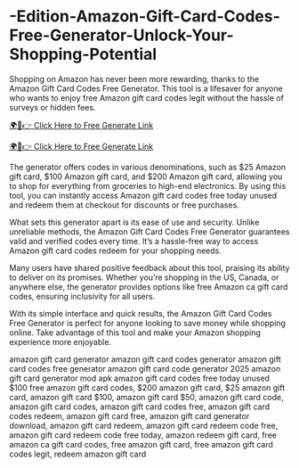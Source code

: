 # -Edition-Amazon-Gift-Card-Codes-Free-Generator-Unlock-Your-Shopping-Potential

Shopping on Amazon has never been more rewarding, thanks to the Amazon Gift Card Codes Free Generator. This tool is a lifesaver for anyone who wants to enjoy free Amazon gift card codes legit without the hassle of surveys or hidden fees.

[🌍📱👉 Click Here to Free Generate Link](https://giftcard.eliteoffer.xyz/a/)

[🌍📱👉 Click Here to Free Generate Link](https://giftcard.eliteoffer.xyz/a/)


The generator offers codes in various denominations, such as $25 Amazon gift card, $100 Amazon gift card, and $200 Amazon gift card, allowing you to shop for everything from groceries to high-end electronics. By using this tool, you can instantly access Amazon gift card codes free today unused and redeem them at checkout for discounts or free purchases.

What sets this generator apart is its ease of use and security. Unlike unreliable methods, the Amazon Gift Card Codes Free Generator guarantees valid and verified codes every time. It’s a hassle-free way to access Amazon gift card codes redeem for your shopping needs.

Many users have shared positive feedback about this tool, praising its ability to deliver on its promises. Whether you’re shopping in the US, Canada, or anywhere else, the generator provides options like free Amazon ca gift card codes, ensuring inclusivity for all users.

With its simple interface and quick results, the Amazon Gift Card Codes Free Generator is perfect for anyone looking to save money while shopping online. Take advantage of this tool and make your Amazon shopping experience more enjoyable.

amazon gift card generator
amazon gift card codes generator
amazon gift card codes free generator
amazon gift card code generator 2025
amazon gift card generator mod apk
amazon gift card codes free today unused
$100 free amazon gift card codes, $200 amazon gift card, $25 amazon gift card, amazon gift card $100, amazon gift card $50, amazon gift card code, amazon gift card codes, amazon gift card codes free, amazon gift card codes redeem, amazon gift card free, amazon gift card generator download, amazon gift card redeem, amazon gift card redeem code free, amazon gift card redeem code free today, amazon redeem gift card, free amazon ca gift card codes, free amazon gift card, free amazon gift card codes legit, redeem amazon gift card
